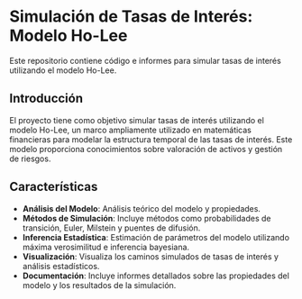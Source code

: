 # Simulación de Tasas de Interés: Modelo Ho-Lee

Este repositorio contiene código e informes para simular tasas de interés utilizando el modelo Ho-Lee.

## Introducción

El proyecto tiene como objetivo simular tasas de interés utilizando el modelo Ho-Lee, un marco ampliamente utilizado en matemáticas financieras para modelar la estructura temporal de las tasas de interés. Este modelo proporciona conocimientos sobre valoración de activos y gestión de riesgos.

## Características

- **Análisis del Modelo**: Análisis teórico del modelo y propiedades. 
- **Métodos de Simulación**: Incluye métodos como probabilidades de transición, Euler, Milstein y puentes de difusión.
- **Inferencia Estadística**: Estimación de parámetros del modelo utilizando máxima verosimilitud e inferencia bayesiana.
- **Visualización**: Visualiza los caminos simulados de tasas de interés y análisis estadísticos.
- **Documentación**: Incluye informes detallados sobre las propiedades del modelo y los resultados de la simulación.

